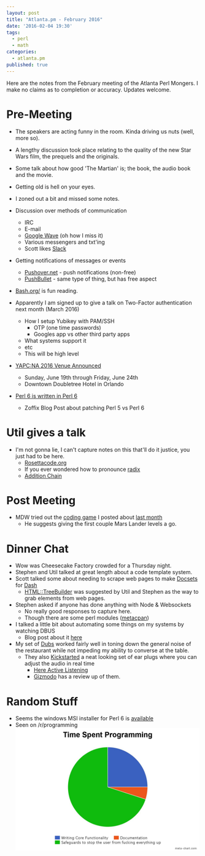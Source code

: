 ```yaml
---
layout: post
title: "Atlanta.pm - February 2016"
date: '2016-02-04 19:30'
tags:
  - perl
  - math
categories:
  - atlanta.pm
published: true
---
```


Here are the notes from the February meeting of the Atlanta Perl Mongers. I make no claims as to completion or accuracy. Updates welcome.

# Pre-Meeting
- The speakers are acting funny in the room. Kinda driving us nuts (well, more so).
- A lengthy discussion took place relating to the quality of the new Star Wars film, the prequels and the originals.
- Some talk about how good 'The Martian' is; the book, the audio book and the movie.
- Getting old is hell on your eyes.
- I zoned out a bit and missed some notes.
- Discussion over methods of communication
  - IRC
  - E-mail
  - [Google Wave](http://incubator.apache.org/wave/) (oh how I miss it)
  - Various messengers and txt'ing
  - Scott likes [Slack](https://slack.com/)

- Getting notifications of messages or events
  - [Pushover.net](https://pushover.net) - push notifications (non-free)
  - [PushBullet](https://www.pushbullet.com/) - same type of thing, but has free aspect

- [Bash.org/](http://bash.org/) is fun reading.

- Apparently I am signed up to give a talk on Two-Factor authentication next month (March 2016)
  - How I setup Yubikey with PAM/SSH
    - OTP (one time passwords)
    - Googles app vs other third party apps
  - What systems support it
  - etc
  - This will be high level

- [YAPC:NA 2016 Venue Announced](www.yapcna.org/yn2015/news/1388)
  - Sunday, June 19th through Friday, June 24th
  - Downtown Doubletree Hotel in Orlando

- [Perl 6 is written in Perl 6](http://blogs.perl.org/users/zoffix_znet/2016/01/perl-6-is-written-in-perl-6.html)
  - Zoffix Blog Post about patching Perl 5 vs Perl 6

# Util gives a talk
- I'm not gonna lie, I can't capture notes on this that'll do it justice, you just had to be here.
  - [Rosettacode.org](https://rosettacode.org/wiki/Arithmetic_coding/As_a_generalized_change_of_radix#Perl_6)
  - If you ever wondered how to pronounce [radix](http://dictionary.cambridge.org/us/pronunciation/english/radix)
  - [Addition Chain](https://en.wikipedia.org/wiki/Addition_chain)

# Post Meeting
- MDW tried out the [coding game](https://www.codingame.com/start) I posted about [last month](http://woody2143.github.io/atlanta.pm/2016/01/07/atlantapm.html)
  - He suggests giving the first couple Mars Lander levels a go.

# Dinner Chat
- Wow was Cheesecake Factory crowded for a Thursday night.
- Stephen and Util talked at great length about a code template system.
- Scott talked some about needing to scrape web pages to make [Docsets](https://kapeli.com/docsets) for [Dash](https://kapeli.com/dash)
  - [HTML::TreeBuilder](https://metacpan.org/pod/HTML::TreeBuilder) was suggested by Util and Stephen as the way to grab elements from web pages.
- Stephen asked if anyone has done anything with Node & Websockets
  - No really good responses to capture here.
  - Though there are some perl modules ([metacpan](https://metacpan.org/search?q=websockets&search_type=modules))
- I talked a little bit about automating some things on my systems by watching DBUS
  - Blog post about it [here](http://woody2143.github.io/desktop/2016/01/19/running-scripts-on-screen-lockunlock.html)
- My set of [Dubs](http://www.getdubs.com/) worked fairly well in toning down the general noise of the restaurant while not impeding my ability to converse at the table.
  - They also [Kickstarted](https://www.kickstarter.com/projects/dopplerlabs/here-active-listening-change-the-way-you-hear-the) a neat looking set of ear plugs where you can adjust the audio in real time
    - [Here Active Listening](https://www.hereplus.me/)
    - [Gizmodo](http://gizmodo.com/what-its-like-to-wear-bionic-earbuds-1756802862) has a review up of them.


# Random Stuff
- Seems the windows MSI installer for Perl 6 is [available](http://rakudo.org/downloads/star/)
- Seen on /r/programming
![Time Spent Programming](assets/TimeSpentProgrammingPieChart.jpg)
